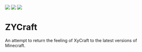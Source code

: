 [![](http://cf.way2muchnoise.eu/title/zycraft.svg)](https://www.curseforge.com/minecraft/mc-mods/zycraft)
[![](http://cf.way2muchnoise.eu/versions/zycraft_latest.svg)](https://www.curseforge.com/minecraft/mc-mods/zycraft)
[![](http://cf.way2muchnoise.eu/full_zycraft_downloads.svg)](https://www.curseforge.com/minecraft/mc-mods/zycraft)

# ZYCraft
An attempt to return the feeling of XyCraft to the latest versions of Minecraft.
